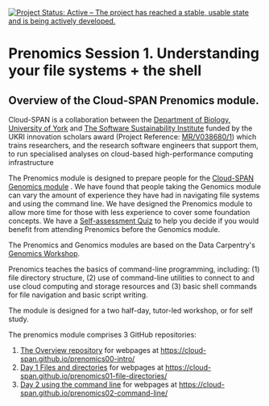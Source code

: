 [![Project Status: Active – The project has reached a stable, usable state and is being actively developed.](https://www.repostatus.org/badges/latest/active.svg)](https://www.repostatus.org/#active) 

# Prenomics Session 1. Understanding your file systems + the shell

## Overview of the Cloud-SPAN Prenomics module.

Cloud-SPAN is a collaboration between the [Department of Biology, University of York](https://www.york.ac.uk/biology/) and [The Software Sustainability Institute](https://www.software.ac.uk/) funded by the UKRI innovation scholars award (Project Reference: [MR/V038680/1](https://www.google.com/url?q=https%3A%2F%2Fgtr.ukri.org%2Fprojects%3Fref%3DMR%252FV038680%252F1&sa=D&sntz=1&usg=AFQjCNF0nsozFp-1kvcp0Dgjks6kY8CiCQ)) which trains researchers, and the research software engineers that support them, to run specialised analyses on cloud-based high-performance computing infrastructure

The Prenomics module is designed to prepare people for the [Cloud-SPAN Genomics module](https://cloud-span.github.io/00genomics/) . We have found that people taking the Genomics module can vary the amount of experience they have had in navigating file systems and using the command line. We have designed the Prenomics module to allow more time for those with less experience to cover some foundation concepts. We have a [Self-assessment Quiz](https://shiny.york.ac.uk/er13/prenomics-quiz/#section-why) to help you decide if you would benefit from attending Prenomics before the Genomics module.

The Prenomics and Genomics modules are based on the Data Carpentry's [Genomics Workshop](https://datacarpentry.org/genomics-workshop/).

Prenomics teaches the basics of command-line programming, including: (1) file directory structure, (2) use of command-line utilities to connect to and use cloud computing and storage resources and (3) basic shell commands for file navigation and basic script writing.

The module is designed for a two half-day, tutor-led workshop, or for self study.

The prenomics module comprises 3 GitHub repositories:
1. [The Overview repository](https://github.com/Cloud-SPAN/prenomics00-intro) for webpages at https://cloud-span.github.io/prenomics00-intro/
2. [Day 1 Files and directories](https://github.com/Cloud-SPAN/prenomics01-file-directories) for webpages at https://cloud-span.github.io/prenomics01-file-directories/
3. [Day 2 using the command line](https://github.com/Cloud-SPAN/prenomics02-command-line) for webpages at https://cloud-span.github.io/prenomics02-command-line/
